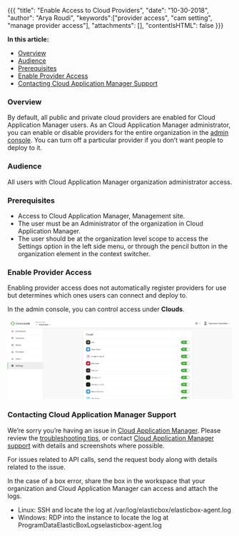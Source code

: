 {{{
"title": "Enable Access to Cloud Providers",
"date": "10-30-2018",
"author": "Arya Roudi",
"keywords":["provider access", "cam setting", "manage provider access"],
"attachments": [],
"contentIsHTML": false
}}}

**In this article:**

* [Overview](#overview)
* [Audience](#audience)
* [Prerequisites](#prerequisites)
* [Enable Provider Access](#enable-provider-access)
* [Contacting Cloud Application Manager Support](#contacting-cloud-application-manager-support)

### Overview

By default, all public and private cloud providers are enabled for Cloud Application Manager users. As an Cloud Application Manager administrator, you can enable or disable providers for the entire organization in the [admin console](admin-overview.md). You can turn off a particular provider if you don’t want people to deploy to it.

### Audience

All users with Cloud Application Manager organization administrator access.

### Prerequisites

* Access to Cloud Application Manager, Management site.
* The user must be an Administrator of the organization in Cloud Application Manager.
* The user should be at the organization level scope to access the Settings option in the left side menu, or through the pencil button in the organization element in the context switcher.

### Enable Provider Access
Enabling provider access does not automatically register providers for use but determines which ones users can connect and deploy to.

In the admin console, you can control access under **Clouds**.

![Enable Provider Access](../../images/cloud-application-manager/admin-cloud1.png)

### Contacting Cloud Application Manager Support

We’re sorry you’re having an issue in [Cloud Application Manager](https://www.ctl.io/cloud-application-manager/). Please review the [troubleshooting tips](../Troubleshooting/troubleshooting-tips.md), or contact [Cloud Application Manager support](mailto:incident@CenturyLink.com) with details and screenshots where possible.

For issues related to API calls, send the request body along with details related to the issue.

In the case of a box error, share the box in the workspace that your organization and Cloud Application Manager can access and attach the logs.
* Linux: SSH and locate the log at /var/log/elasticbox/elasticbox-agent.log
* Windows: RDP into the instance to locate the log at ProgramDataElasticBoxLogselasticbox-agent.log
